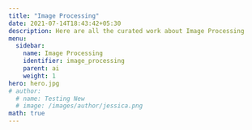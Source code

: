 ```yaml
---
title: "Image Processing"
date: 2021-07-14T18:43:42+05:30
description: Here are all the curated work about Image Processing
menu:
  sidebar:
    name: Image Processing
    identifier: image_processing
    parent: ai
    weight: 1
hero: hero.jpg
# author:
  # name: Testing New
  # image: /images/author/jessica.png
math: true
---
```


